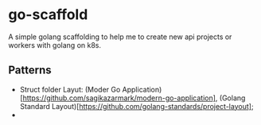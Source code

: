 # go-scaffold

A simple golang scaffolding to help me to create new api projects or workers with golang on k8s.

## Patterns

* Struct folder Layut: (Moder Go Application)[https://github.com/sagikazarmark/modern-go-application], (Golang Standard Layout)[https://github.com/golang-standards/project-layout];
* 